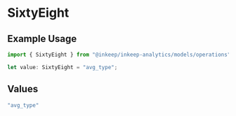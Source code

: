 # SixtyEight

## Example Usage

```typescript
import { SixtyEight } from "@inkeep/inkeep-analytics/models/operations";

let value: SixtyEight = "avg_type";
```

## Values

```typescript
"avg_type"
```